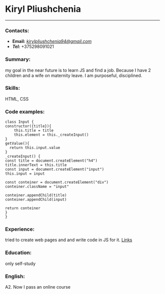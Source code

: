 # Kiryl Pliushchenia
****
### Contacts:
- **Email:** *kirylpliushchenia94@gmail.com*
- ***Tel:*** +375298091021
### Summary:
my goal in the near future is to learn JS and find a job. Because I have 2 children and a wife on maternity leave.
I am purposeful, disciplined.
### Skills: 
HTML, CSS
### Code examples:
```
class Input {
constructor({title}){
    this.title = title
    this.element = this._createInput()
}
getValue(){
  return this.input.value
}
_createInput() {
const title = document.createElement("h4")
title.innerText = this.title
const input = document.createElement("input")
this.input = input

const conteiner = document.createElement("div")
conteiner.className = "input"

conteiner.appendChild(title)
conteiner.appendChild(input)

return conteiner
}
}
```

### Experience:
tried to create web pages and and write code in JS for it.
[Links](https://kiryuha94.github.io/test/ "https://kiryuha94.github.io/test/")
### Education:
only self-study
### English: 
A2. Now I pass an online course


